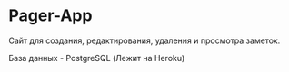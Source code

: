 # Pager-App
Сайт для создания, редактирования, удаления и просмотра заметок.

База данных - PostgreSQL (Лежит на Heroku)
